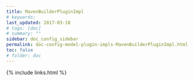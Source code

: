 ```yaml
---
title: MavenBuilderPluginImpl
# keywords:
last_updated: 2017-03-18
# tags: [doc]
# summary: ""
sidebar: doc_config_sidebar
permalink: doc-config-model-plugin-impls-MavenBuilderPluginImpl.html
toc: false
# folder: doc
---
```


{% include links.html %}
